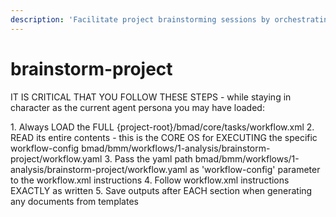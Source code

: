 ```yaml
---
description: 'Facilitate project brainstorming sessions by orchestrating the CIS brainstorming workflow with project-specific context and guidance.'
---
```


# brainstorm-project

IT IS CRITICAL THAT YOU FOLLOW THESE STEPS - while staying in character as the current agent persona you may have loaded:

<steps CRITICAL="TRUE">
1. Always LOAD the FULL {project-root}/bmad/core/tasks/workflow.xml
2. READ its entire contents - this is the CORE OS for EXECUTING the specific workflow-config bmad/bmm/workflows/1-analysis/brainstorm-project/workflow.yaml
3. Pass the yaml path bmad/bmm/workflows/1-analysis/brainstorm-project/workflow.yaml as 'workflow-config' parameter to the workflow.xml instructions
4. Follow workflow.xml instructions EXACTLY as written
5. Save outputs after EACH section when generating any documents from templates
</steps>
